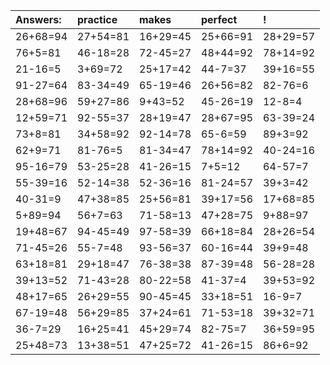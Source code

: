 | Answers: | practice | makes | perfect | ! |
| :--- | :--- | :--- | :--- | :--- |
| 26+68=94 | 27+54=81 | 16+29=45 | 25+66=91 | 28+29=57 | 
| 76+5=81 | 46-18=28 | 72-45=27 | 48+44=92 | 78+14=92 | 
| 21-16=5 | 3+69=72 | 25+17=42 | 44-7=37 | 39+16=55 | 
| 91-27=64 | 83-34=49 | 65-19=46 | 26+56=82 | 82-76=6 | 
| 28+68=96 | 59+27=86 | 9+43=52 | 45-26=19 | 12-8=4 | 
| 12+59=71 | 92-55=37 | 28+19=47 | 28+67=95 | 63-39=24 | 
| 73+8=81 | 34+58=92 | 92-14=78 | 65-6=59 | 89+3=92 | 
| 62+9=71 | 81-76=5 | 81-34=47 | 78+14=92 | 40-24=16 | 
| 95-16=79 | 53-25=28 | 41-26=15 | 7+5=12 | 64-57=7 | 
| 55-39=16 | 52-14=38 | 52-36=16 | 81-24=57 | 39+3=42 | 
| 40-31=9 | 47+38=85 | 25+56=81 | 39+17=56 | 17+68=85 | 
| 5+89=94 | 56+7=63 | 71-58=13 | 47+28=75 | 9+88=97 | 
| 19+48=67 | 94-45=49 | 97-58=39 | 66+18=84 | 28+26=54 | 
| 71-45=26 | 55-7=48 | 93-56=37 | 60-16=44 | 39+9=48 | 
| 63+18=81 | 29+18=47 | 76-38=38 | 87-39=48 | 56-28=28 | 
| 39+13=52 | 71-43=28 | 80-22=58 | 41-37=4 | 39+53=92 | 
| 48+17=65 | 26+29=55 | 90-45=45 | 33+18=51 | 16-9=7 | 
| 67-19=48 | 56+29=85 | 37+24=61 | 71-53=18 | 39+32=71 | 
| 36-7=29 | 16+25=41 | 45+29=74 | 82-75=7 | 36+59=95 | 
| 25+48=73 | 13+38=51 | 47+25=72 | 41-26=15 | 86+6=92 | 
